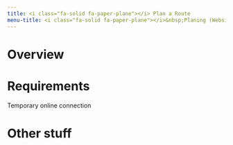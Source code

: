 ```yaml
---
title: <i class="fa-solid fa-paper-plane"></i> Plan a Route
menu-title: <i class="fa-solid fa-paper-plane"></i>&nbsp;Planing (Website)
---
```

# Overview
# Requirements
Temporary online connection
# Other stuff